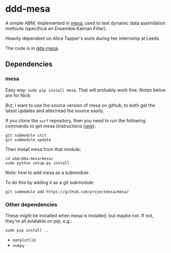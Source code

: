 # ddd-mesa

A simple ABM, implemented in [mesa](https://github.com/projectmesa/mesa/), used to test dynamic data assimilation methods (specifical an Ensemble Kalman Filter).

Heavily dependent on Alice Tapper's work during her internship at Leeds

The code is in [dda-mesa](./dda-mesa/).

## Dependencies

### mesa

Easy way: `sudo pip install mesa`. That will probably work fine. Notes below are for Nick:

_But_, I want to use the source version of mesa on github, to both get the latest updates and alter/read the source easily. 

If you clone the `surf` repository, then you need to run the following commands to get mesa (instructions [here](https://git-scm.com/book/en/v2/Git-Tools-Submodules)):

```
git submodule init
git submodule update
```

Then install mesa from that module:

```
cd abm/dda-mesa/mesa/
sudo python setup.py install
```

Note: how to add mesa as a submodule

To do this by adding it as a git submodule:

`git submodule add https://github.com/projectmesa/mesa/`

### Other dependencies

These might be installed when mesa is installed, but maybe not. If not, they're all avialable on pip, e.g.:

`sudo pip install .. `

  - `matplotlib`
  - `numpy`